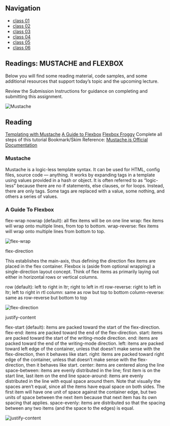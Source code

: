 ## Navigation ##
 - [class 01](class-01.md)
 - [class 02](class-02.md)
 - [class 03](class-03.md) 
 - [class 04](class-04.md)
 - [class 05](class-05.md)
 - [class 06](class-06.md)


## Readings: MUSTACHE and FLEXBOX
Below you will find some reading material, code samples, and some additional resources that support today’s topic and the upcoming lecture.

Review the Submission Instructions for guidance on completing and submitting this assignment.

![Mustache](https://miro.medium.com/max/1400/1*P9q0tkeaRY2l1JOXaVKAig.png)

## Reading ##
[Templating with Mustache](https://medium.com/@1sherlynn/javascript-templating-language-and-engine-mustache-js-with-node-and-express-f4c2530e73b2)
[A Guide to Flexbox](https://css-tricks.com/snippets/css/a-guide-to-flexbox/)
[Flexbox Froggy](https://flexboxfroggy.com/)
  Complete all steps of this tutorial
Bookmark/Skim
Reference: [Mustache.js Official Documentation](https://github.com/janl/mustache.js)


### Mustache

Mustache is a logic-less template syntax. It can be used for HTML, config files, source code — anything. It works by expanding tags in a template using values provided in a hash or object.
It is often referred to as “logic-less” because there are no if statements, else clauses, or for loops. Instead, there are only tags. Some tags are replaced with a value, some nothing, and others a series of values.



### A Guide To Flexbox


flex-wrap
nowrap (default): all flex items will be on one line
wrap: flex items will wrap onto multiple lines, from top to bottom.
wrap-reverse: flex items will wrap onto multiple lines from bottom to top.

![flex-wrap](https://css-tricks.com/wp-content/uploads/2018/10/flex-wrap.svg)



flex-direction

This establishes the main-axis, thus defining the direction flex items are placed in the flex container. Flexbox is (aside from optional wrapping) a single-direction layout concept. Think of flex items as primarily laying out either in horizontal rows or vertical columns.

row (default): left to right in ltr; right to left in rtl
row-reverse: right to left in ltr; left to right in rtl
column: same as row but top to bottom
column-reverse: same as row-reverse but bottom to top

![flex-direction](https://css-tricks.com/wp-content/uploads/2018/10/flex-direction.svg)



justify-content


flex-start (default): items are packed toward the start of the flex-direction.
flex-end: items are packed toward the end of the flex-direction.
start: items are packed toward the start of the writing-mode direction.
end: items are packed toward the end of the writing-mode direction.
left: items are packed toward left edge of the container, unless that doesn’t make sense with the flex-direction, then it behaves like start.
right: items are packed toward right edge of the container, unless that doesn’t make sense with the flex-direction, then it behaves like start.
center: items are centered along the line
space-between: items are evenly distributed in the line; first item is on the start line, last item on the end line
space-around: items are evenly distributed in the line with equal space around them. Note that visually the spaces aren’t equal, since all the items have equal space on both sides. The first item will have one unit of space against the container edge, but two units of space between the next item because that next item has its own spacing that applies.
space-evenly: items are distributed so that the spacing between any two items (and the space to the edges) is equal.

![justify-content](https://css-tricks.com/wp-content/uploads/2018/10/justify-content.svg)





